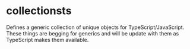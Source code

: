 collectionsts
=============

Defines a generic collection of unique objects for TypeScript/JavaScript. These things are begging for generics and will be update with them as TypeScript makes them available.

